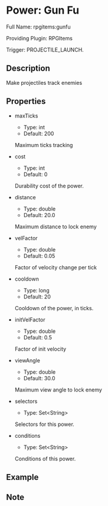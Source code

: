 # Power: Gun Fu

<!-- This file is generated ingame by `/rpgitem gen-wiki`. -->
<!-- Please only edit between "beginCustomXXXX" and "endCustomXXXX".  -->
<!-- If you want to edit description of this power or property, -->
<!-- please edit corresponding section in "resources/lang/en_US.yml" -->

Full Name: rpgitems:gunfu

Providing Plugin: RPGItems

Trigger: PROJECTILE_LAUNCH.

<!-- beginCustomHeader -->
<!-- endCustomHeader -->

## Description

Make projectiles track enemies
<!-- beginCustomDescription -->
<!-- endCustomDescription -->

## Properties

* maxTicks

  * Type: int
  * Default: 200

  Maximum ticks tracking

* cost

  * Type: int
  * Default: 0

  Durability cost of the power.

* distance

  * Type: double
  * Default: 20.0

  Maximum distance to lock enemy

* velFactor

  * Type: double
  * Default: 0.05

  Factor of velocity change per tick

* cooldown

  * Type: long
  * Default: 20

  Cooldown of the power, in ticks.

* initVelFactor

  * Type: double
  * Default: 0.5

  Factor of init velocity

* viewAngle

  * Type: double
  * Default: 30.0

  Maximum view angle to lock enemy

* selectors

  * Type: Set&lt;String&gt;

  Selectors for this power.

* conditions

  * Type: Set&lt;String&gt;

  Conditions of this power.

<!-- beginCustomProperties -->
<!-- endCustomProperties -->

## Example

<!-- beginCustomExample -->
<!-- endCustomExample -->

## Note

<!-- beginCustomNote -->
<!-- endCustomNote -->